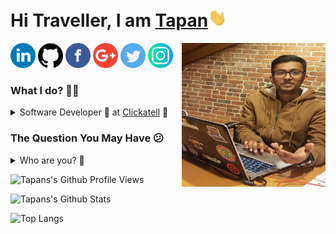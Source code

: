 <h1>Hi Traveller, I am <a href="https://www.dabhitapan.me/">Tapan</a><img src="https://raw.githubusercontent.com/dabhitapan/dabhitapan/master/gifs/Hi.gif" width="30px"></h1>
<img align='right' src="https://github.com/dabhitapan/dabhitapan/blob/master/my_image.jpg" width="230" />

<a href="https://linkedin.com/in/tapan-dabhi"><img src="https://github.com/dabhitapan/dabhitapan/blob/master/logos/linkedin.png" width="40" /></a>
<a href="https://github.com/dabhitapan"><img src="https://github.com/dabhitapan/dabhitapan/blob/master/logos/github-logo.png" width="40" /></a>
<a href="https://www.facebook.com/tapan.dabhi.7/"><img src="https://github.com/dabhitapan/dabhitapan/blob/master/logos/facebook.png" width="40" /></a>
<a href="mailto:tapandabhi99@gmail.com"><img src="https://github.com/dabhitapan/dabhitapan/blob/master/logos/google-plus.png" width="40" /></a>
<a href="https://twitter.com/dabhitapan"><img src="https://github.com/dabhitapan/dabhitapan/blob/master/logos/twitter.png" width="40" /></a>
<a href="https://www.instagram.com/wo_log_im_tony/"><img src="https://github.com/dabhitapan/dabhitapan/blob/master/logos/instagram.png" width="40" /></a>

<h3>What I do? 👨‍💻</h3>
<details>
<summary>Software Developer 🍥 at <a href="https://www.clickatell.com/"> Clickatell</a> 🤖 </summary>
  <ul>
    <li>Working as a software developer with Clickatell.</li>
  </ul>
</details>

<h3>The Question You May Have 😕</h3>
<details>
  <summary>Who are you? 👨</summary>
  <pre>
    To acquire a challenging career with a growing company utilizing the opportunity to offer
    proven and developing skills within the company. I have strong skills and background with technologies like

    - Frontend - HTML5, CSS, Sass, Bootstrap4, JavaScript, Vb.Net, Angular Js, React Js
    - Backend - Java, Php, Vb.Net, REST, Sprint-Boot, Laravel
    - Mobile - React-Native, Android
    - Database - MySQL, PostgreSQL, NoSQL
    - Servers / Deployments - Apache, Tomcat, NGINX, AWS
    - Version Control - GIT, SVN 
  </pre>
</details>

![Tapans's Github Profile Views](https://komarev.com/ghpvc/?username=dabhitapan&color=blueviolet)  


<!-- <a href="https://github.com/jstrieb/github-stats">
![](https://raw.githubusercontent.com/dabhitapan/github-stats/master/generated/overview.svg#gh-dark-mode-only)
![](https://raw.githubusercontent.com/dabhitapan/github-stats/master/generated/languages.svg#gh-dark-mode-only)
</a> -->

<!-- ![](https://raw.githubusercontent.com/dabhitapan/github-stats/master/generated/overview.svg#gh-dark-mode-only)
![](https://raw.githubusercontent.com/dabhitapan/github-stats/master/generated/languages.svg#gh-dark-mode-only) -->

![Tapans's Github Stats](https://github-readme-stats.vercel.app/api?username=dabhitapan&show_icons=true&theme=tokyonight)

<!--  <br /> 
 <br /> -->

![Top Langs](https://github-readme-stats.vercel.app/api/top-langs/?username=dabhitapan&theme=tokyonight)
